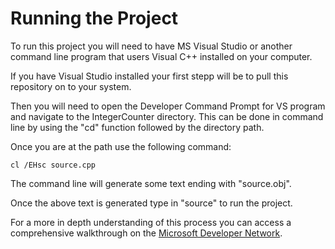 Running the Project
============================

To run this project you will need to have MS Visual Studio or another command line program that users Visual C++ installed on your computer. 

If you have Visual Studio installed your first stepp will be to pull this repository on to your system.

Then you will need to open the Developer Command Prompt for VS program and navigate to the IntegerCounter directory.  This can be done in command line by using the "cd" function followed by the directory path.

Once you are at the path use the following command:

	cl /EHsc source.cpp

The command line will generate some text ending with "source.obj".  

Once the above text is generated type in "source" to run the project.

For a more in depth understanding of this process you can access a comprehensive walkthrough on the [Microsoft Developer Network](https://msdn.microsoft.com/en-us/library/ms235639.aspx).
